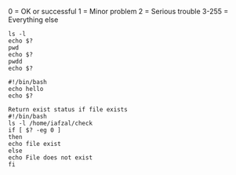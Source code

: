 0 = OK or successful
1 = Minor problem
2 = Serious trouble
3-255 = Everything else

```
ls -l
echo $?
pwd
echo $?
pwdd
echo $?

#!/bin/bash
echo hello
echo $?

Return exist status if file exists
#!/bin/bash
ls -l /home/iafzal/check
if [ $? -eg 0 ]
then
echo file exist
else
echo File does not exist
fi
```





